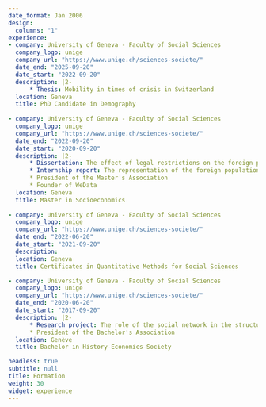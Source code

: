 ```yaml
---
date_format: Jan 2006
design:
  columns: "1"
experience:
- company: University of Geneva - Faculty of Social Sciences
  company_logo: unige
  company_url: "https://www.unige.ch/sciences-societe/"
  date_end: "2025-09-20"
  date_start: "2022-09-20"
  description: |2-
      * Thesis: Mobility in times of crisis in Switzerland
  location: Geneva
  title: PhD Candidate in Demography
  
- company: University of Geneva - Faculty of Social Sciences
  company_logo: unige
  company_url: "https://www.unige.ch/sciences-societe/"
  date_end: "2022-09-20"
  date_start: "2020-09-20"
  description: |2-
      * Dissertation: The effect of legal restrictions on the foreign population in the Swiss labor market
      * Internship report: The representation of the foreign population in the Swiss public sector
      * President of the Master's Association
      * Founder of WeData
  location: Geneva
  title: Master in Socioeconomics
  
- company: University of Geneva - Faculty of Social Sciences
  company_logo: unige
  company_url: "https://www.unige.ch/sciences-societe/"
  date_end: "2022-06-20"
  date_start: "2021-09-20"
  description:
  location: Geneva
  title: Certificates in Quantitative Methods for Social Sciences

- company: University of Geneva - Faculty of Social Sciences
  company_logo: unige
  company_url: "https://www.unige.ch/sciences-societe/"
  date_end: "2020-06-20"
  date_start: "2017-09-20"
  description: |2-
      * Research project: The role of the social network in the structural integration of the refugee population in Geneva.
      * President of the Bachelor's Association
  location: Genève
  title: Bachelor in History-Economics-Society

headless: true
subtitle: null
title: Formation
weight: 30
widget: experience
---
```

